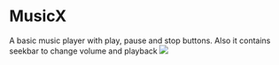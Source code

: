 # MusicX
A basic music player with play, pause and stop buttons. Also it contains seekbar to change volume and playback
![](https://drive.google.com/file/d/1g5kioUnHWbbHHv9JfEttTiVOxEbj07Va/view?usp=sharing)
